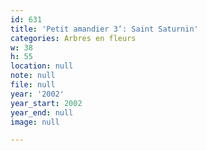 ```yaml
---
id: 631
title: 'Petit amandier 3‘: Saint Saturnin'
categories: Arbres en fleurs
w: 38
h: 55
location: null
note: null
file: null
year: '2002'
year_start: 2002
year_end: null
image: null

---
```

